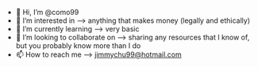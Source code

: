 - 👋 Hi, I’m @como99
- 👀 I’m interested in --> anything that makes money (legally and ethically)
- 🌱 I’m currently learning --> very basic
- 💞️ I’m looking to collaborate on --> sharing any resources that I know of, but you probably know more than I do
- 📫 How to reach me --> jimmychu99@hotmail.com

<!---
como99/como99 is a ✨ special ✨ repository because its `README.md` (this file) appears on your GitHub profile.
You can click the Preview link to take a look at your changes.
--->
